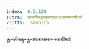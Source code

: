 ```yaml
---
index:  6.2.120
sutra:  कूलतीरतूलमूलशालाऽक्षसममव्ययीभावे
vritti:  samhita 
---
```


कूलतीरतूलमूलशालाऽक्षसममव्ययीभावे

